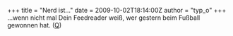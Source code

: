 +++
title = "Nerd ist…"
date = 2009-10-02T18:14:00Z
author = "typ_o"
+++
…wenn nicht mal Dein Feedreader weiß, wer gestern beim Fußball gewonnen
hat. ([Q](http://nerds.computernotizen.de/?s=nerd+ist))
